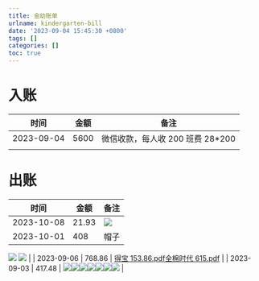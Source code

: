 ```yaml
---
title: 金幼账单
urlname: kindergarten-bill
date: '2023-09-04 15:45:30 +0800'
tags: []
categories: []
toc: true
---
```


# 入账

| 时间       | 金额 | 备注                              |
| ---------- | ---- | --------------------------------- |
| 2023-09-04 | 5600 | 微信收款，每人收 200 班费 28\*200 |
|            |      |                                   |

# 出账

| 时间       | 金额  | 备注                                                 |
| ---------- | ----- | ---------------------------------------------------- |
| 2023-10-08 | 21.93 | ![](/images/yuque/Fvu6Erkfsf-Pibhn--XGuuoHeKNE.jpeg) |
| 2023-10-01 | 408   | 帽子                                                 |

![](/images/yuque/FozDmd_kgcWHvvlKuwK5zM3uJtFV.jpeg)
![](/images/yuque/FiUEv_OpRdGdvE4pocDXG2wJJrPt.jpeg) |
| 2023-09-06 | 768.86 | [得宝 153.86.pdf](https://www.yuque.com/attachments/yuque/0/2023/pdf/25470165/1695293858120-5e46856a-446e-4ae1-bdfe-b58d7b557e16.pdf?_lake_card=%7B%22src%22%3A%22https%3A%2F%2Fwww.yuque.com%2Fattachments%2Fyuque%2F0%2F2023%2Fpdf%2F25470165%2F1695293858120-5e46856a-446e-4ae1-bdfe-b58d7b557e16.pdf%22%2C%22name%22%3A%22%E5%BE%97%E5%AE%9D153.86.pdf%22%2C%22size%22%3A68005%2C%22ext%22%3A%22pdf%22%2C%22source%22%3A%22%22%2C%22status%22%3A%22done%22%2C%22download%22%3Atrue%2C%22taskId%22%3A%22u7f4695e4-2c9d-41fe-80d1-871b400f8bc%22%2C%22taskType%22%3A%22upload%22%2C%22type%22%3A%22application%2Fpdf%22%2C%22__spacing%22%3A%22both%22%2C%22mode%22%3A%22title%22%2C%22id%22%3A%22u37256334%22%2C%22margin%22%3A%7B%22top%22%3Atrue%2C%22bottom%22%3Atrue%7D%2C%22card%22%3A%22file%22%7D)[全棉时代 615.pdf](https://www.yuque.com/attachments/yuque/0/2023/pdf/25470165/1695293903236-0d2ae555-b6b2-4481-ad7e-92cb89b3e074.pdf?_lake_card=%7B%22src%22%3A%22https%3A%2F%2Fwww.yuque.com%2Fattachments%2Fyuque%2F0%2F2023%2Fpdf%2F25470165%2F1695293903236-0d2ae555-b6b2-4481-ad7e-92cb89b3e074.pdf%22%2C%22name%22%3A%22%E5%85%A8%E6%A3%89%E6%97%B6%E4%BB%A3615.pdf%22%2C%22size%22%3A108376%2C%22ext%22%3A%22pdf%22%2C%22source%22%3A%22%22%2C%22status%22%3A%22done%22%2C%22download%22%3Atrue%2C%22taskId%22%3A%22u0070e60a-60b7-48b0-bb55-300cc845864%22%2C%22taskType%22%3A%22upload%22%2C%22type%22%3A%22application%2Fpdf%22%2C%22__spacing%22%3A%22both%22%2C%22mode%22%3A%22title%22%2C%22id%22%3A%22u3f634925%22%2C%22margin%22%3A%7B%22top%22%3Atrue%2C%22bottom%22%3Atrue%7D%2C%22card%22%3A%22file%22%7D) |
| 2023-09-03 | 417.48 | ![](/images/yuque/FjnUxjvBIvQSPpU0sCtn0A__zCQq.png)![](/images/yuque/ForV6TQlZTHGLRXIfPQzomZa2DS7.png)![](/images/yuque/Fisu5HQi_1saCkJska12PVQwRsa-.png)![](/images/yuque/FvnNIqeXYgaQ3lWZaii2zEBHIb8F.png)![](/images/yuque/Fss9u_Cy7YElLQmQi32nsFLBMVAz.png)![](/images/yuque/FgysSug35s-Gx2YKTF4CM_15uFec.png)![](/images/yuque/Fg3PR2l0q35mXLcxSB0S-tDC5e7Z.jpeg) |
